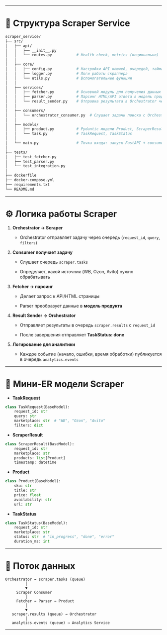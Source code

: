 
---

# 📂 Структура Scraper Service

```bash
scraper_service/
├── src/
│   ├── api/
│   │   ├── __init__.py
│   │   └── routes.py           # Health check, metrics (опционально)
│   │
│   ├── core/
│   │   ├── config.py           # Настройки API ключей, очередей, таймаутов
│   │   ├── logger.py           # Логи работы скраппера
│   │   └── utils.py            # Вспомогательные функции
│   │
│   ├── services/
│   │   ├── fetcher.py          # Основной модуль для получения данных с маркетплейсов
│   │   ├── parser.py           # Парсинг HTML/API ответа в модель продукта
│   │   └── result_sender.py    # Отправка результата в Orchestrator через очередь
│   │
│   ├── consumers/
│   │   └── orchestrator_consumer.py  # Слушает задачи поиска с Orchestrator
│   │
│   ├── models/
│   │   ├── product.py          # Pydantic модели Product, ScraperResult
│   │   └── task.py             # TaskRequest, TaskStatus
│   │
│   └── main.py                 # Точка входа: запуск FastAPI + consumer
│
├── tests/
│   ├── test_fetcher.py
│   ├── test_parser.py
│   └── test_integration.py
│
├── dockerfile
├── docker-compose.yml
├── requirements.txt
└── README.md
```

---

# ⚙️ Логика работы Scraper

1. **Orchestrator → Scraper**
    
    - Orchestrator отправляет задачу через очередь (`request_id`, `query`, `filters`)
        
2. **Consumer получает задачу**
    
    - Слушает очередь `scraper.tasks`
        
    - Определяет, какой источник (WB, Ozon, Avito) нужно обрабатывать
        
3. **Fetcher → парсинг**
    
    - Делает запрос к API/HTML страницы
        
    - Parser преобразует данные в **модель продукта**
        
4. **Result Sender → Orchestrator**
    
    - Отправляет результаты в очередь `scraper.results` с `request_id`
        
    - После завершения отправляет **TaskStatus: done**
        
5. **Логирование для аналитики**
    
    - Каждое событие (начало, ошибки, время обработки) публикуется в очередь `analytics.events`
        

---

# 📌 Мини-ER модели Scraper

- **TaskRequest**
    

```python
class TaskRequest(BaseModel):
    request_id: str
    query: str
    marketplace: str  # "WB", "Ozon", "Avito"
    filters: dict
```

- **ScraperResult**
    

```python
class ScraperResult(BaseModel):
    request_id: str
    marketplace: str
    products: list[Product]
    timestamp: datetime
```

- **Product**
    

```python
class Product(BaseModel):
    sku: str
    title: str
    price: float
    availability: str
    url: str
```

- **TaskStatus**
    

```python
class TaskStatus(BaseModel):
    request_id: str
    marketplace: str
    status: str  # "in_progress", "done", "error"
    duration_ms: int
```

---

# 🔹 Поток данных

```
Orchestrator → scraper.tasks (queue)
         │
         ▼
     Scraper Consumer
         │
     Fetcher → Parser → Product
         │
         ▼
   scraper.results (queue) → Orchestrator
         │
   analytics.events (queue) → Analytics Service
```

---
